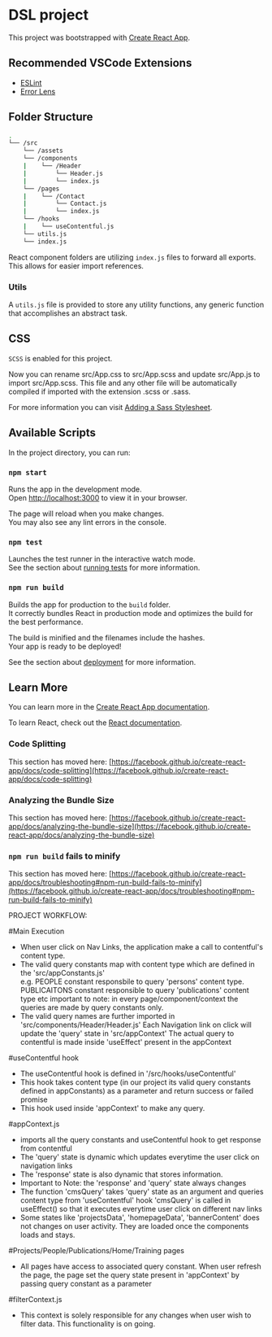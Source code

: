 # DSL project

This project was bootstrapped with [Create React App](https://github.com/facebook/create-react-app).

## Recommended VSCode Extensions

* [ESLint](https://marketplace.visualstudio.com/items?itemName=dbaeumer.vscode-eslint)
* [Error Lens](https://marketplace.visualstudio.com/items?itemName=usernamehw.errorlens)

## Folder Structure

```bash
.
└── /src
    └── /assets
    └── /components
    |    └── /Header
    |        └── Header.js
    |        └── index.js
    └── /pages
    |    └── /Contact
    |        └── Contact.js
    |        └── index.js
    └── /hooks
    |    └── useContentful.js
    └── utils.js
    └── index.js
```
React component folders are utilizing `index.js` files to forward all exports. This allows for easier import references.

### Utils

A `utils.js` file is provided to store any utility functions, any generic function that accomplishes an abstract task. 


## CSS

`SCSS` is enabled for this project.

Now you can rename src/App.css to src/App.scss and update src/App.js to import src/App.scss. This file and any other file will be automatically compiled if imported with the extension .scss or .sass.

For more information you can visit [Adding a Sass Stylesheet](https://create-react-app.dev/docs/adding-a-sass-stylesheet/).

## Available Scripts

In the project directory, you can run:

### `npm start`

Runs the app in the development mode.\
Open [http://localhost:3000](http://localhost:3000) to view it in your browser.

The page will reload when you make changes.\
You may also see any lint errors in the console.

### `npm test`

Launches the test runner in the interactive watch mode.\
See the section about [running tests](https://facebook.github.io/create-react-app/docs/running-tests) for more information.

### `npm run build`

Builds the app for production to the `build` folder.\
It correctly bundles React in production mode and optimizes the build for the best performance.

The build is minified and the filenames include the hashes.\
Your app is ready to be deployed!

See the section about [deployment](https://facebook.github.io/create-react-app/docs/deployment) for more information.


## Learn More

You can learn more in the [Create React App documentation](https://facebook.github.io/create-react-app/docs/getting-started).

To learn React, check out the [React documentation](https://reactjs.org/).

### Code Splitting

This section has moved here: [https://facebook.github.io/create-react-app/docs/code-splitting](https://facebook.github.io/create-react-app/docs/code-splitting)

### Analyzing the Bundle Size

This section has moved here: [https://facebook.github.io/create-react-app/docs/analyzing-the-bundle-size](https://facebook.github.io/create-react-app/docs/analyzing-the-bundle-size)

### `npm run build` fails to minify

This section has moved here: [https://facebook.github.io/create-react-app/docs/troubleshooting#npm-run-build-fails-to-minify](https://facebook.github.io/create-react-app/docs/troubleshooting#npm-run-build-fails-to-minify)

PROJECT WORKFLOW:

#Main Execution
- When user click on Nav Links, the application make a call to contentful's content type.
- The valid query constants map with content type which are defined in the 'src/appConstants.js'  
  e.g. PEOPLE constant responsbile to query 'persons' content type.
       PUBLICAITONS constant responsible to query 'publications' content type etc
       important to note: in every page/component/context the queries are made by query constants only.
- The valid query names are further imported in 'src/components/Header/Header.js'
  Each Navigation link on click will update the 'query' state in 'src/appContext'
  The actual query to contentful is made inside 'useEffect' present in the appContext

#useContentful hook 
- The useContentful hook is defined in '/src/hooks/useContentful'
- This hook takes content type (in our project its valid query constants defined in appConstants) as a parameter and return success or failed promise
- This hook used inside 'appContext' to make any query.

#appContext.js
- imports all the query constants and useContentful hook to get response from contentful
- The 'query' state is dynamic which updates everytime the user click on navigation links
- The  'response' state is also dynamic that stores information.
- Important to Note: the 'response' and 'query' state always changes
- The function 'cmsQuery' takes 'query' state as an argument and queries content type from 'useContentful' hook
  'cmsQuery' is called in useEffect() so that it executes everytime user click on different nav links
- Some states like 'projectsData', 'homepageData', 'bannerContent' does not changes on user activity. They are loaded once the components loads and stays.

#Projects/People/Publications/Home/Training pages
- All pages have access to associated query constant. When user refresh the page, the page set the query state present in 'appContext' by passing query constant as
  a parameter
  
#filterContext.js
- This context is solely responsible for any changes when user wish to filter data. This functionality is on going.






